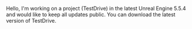 Hello, I'm working on a project (TestDrive) in the latest Unreal Engine 5.5.4 and would like to keep all updates public. You can download the latest version of TestDrive.
